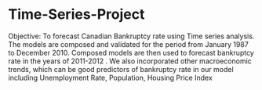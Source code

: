 # Time-Series-Project
Objective: To forecast Canadian Bankruptcy rate using Time series analysis.
The models are composed and validated for the period from January 1987 to December 2010. Composed models are then used to forecast bankruptcy rate in the years of 2011-2012 .
We also incorporated other macroeconomic trends, which can be good predictors of bankruptcy rate in our model including Unemployment Rate, Population, Housing Price Index
